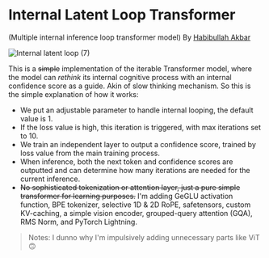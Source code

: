 # Internal Latent Loop Transformer
(Multiple internal inference loop transformer model)
By [Habibullah Akbar](https://chavyv.vercel.app)

![Internal latent loop (7)](https://github.com/user-attachments/assets/5e176ad9-7004-4864-8009-3c8925f4702d)

This is a ~~simple~~ implementation of the iterable Transformer model, where the model can *rethink* its internal cognitive process with an internal confidence score as a guide. Akin of slow thinking mechanism.
So this is the simple explanation of how it works:
- We put an adjustable parameter to handle internal looping, the default value is 1.
- If the loss value is high, this iteration is triggered, with max iterations set to 10.
- We train an independent layer to output a confidence score, trained by loss value from the main training process.
- When inference, both the next token and confidence scores are outputted and can determine how many iterations are needed for the current inference.
- ~~No sophisticated tokenization or attention layer, just a pure simple transformer for learning purposes.~~ I'm adding GeGLU activation function, BPE tokenizer, selective 1D & 2D RoPE, safetensors, custom KV-caching, a simple vision encoder, grouped-query attention (GQA), RMS Norm, and PyTorch Lightning.

> Notes: I dunno why I'm impulsively adding unnecessary parts like ViT 🙃
